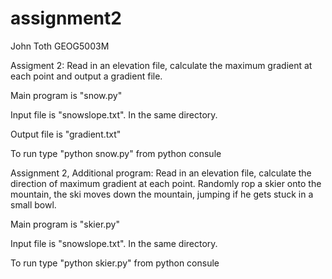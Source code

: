 # assignment2

John Toth GEOG5003M

Assigment 2:
Read in an elevation file, calculate the maximum gradient at each
point and output a gradient file.

Main program is "snow.py"

Input file is "snowslope.txt". In the same directory.

Output file is "gradient.txt"

To run type "python snow.py" from python consule


Assignment 2, Additional program:
Read in an elevation file, calculate the direction of maximum gradient at each point. 
Randomly rop a skier onto the mountain, the ski moves down the mountain, jumping if he 
gets stuck in a small bowl.

Main program is "skier.py"

Input file is "snowslope.txt". In the same directory.

To run type "python skier.py" from python consule
